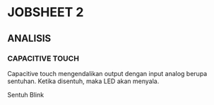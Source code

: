 # JOBSHEET 2
## ANALISIS

### CAPACITIVE TOUCH
Capacitive touch mengendalikan output dengan input analog berupa sentuhan. Ketika disentuh, maka LED akan menyala.

Sentuh Blink
